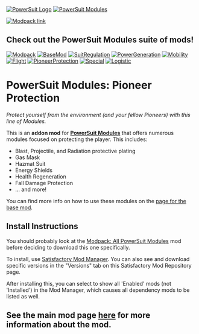 [![PowerSuit Logo](https://i.imgur.com/WOZ4kgk.png)](https://ficsit.app/mod/PowerSuit)
[![PowerSuit Modules](https://i.imgur.com/FVZDh9d.png)](https://ficsit.app/mod/ArmorModules/)

[![Modpack link](https://i.imgur.com/rJ5t9u1.png)](https://ficsit.app/mod/ArmorModules__Modpack_All)

## Check out the PowerSuit Modules suite of mods!

[![Modpack](https://i.imgur.com/fr5kNHn.png)](https://ficsit.app/mod/ArmorModules__Modpack_All)
[![BaseMod](https://i.imgur.com/rYq6phE.png)](https://ficsit.app/mod/ArmorModules)
[![SuitRegulation](https://i.imgur.com/KutlEGt.png)](https://ficsit.app/mod/ArmorModules_SuitRegulation)
[![PowerGeneration](https://i.imgur.com/qPR2fwd.png)](https://ficsit.app/mod/ArmorModules_PowerGeneration)
[![Mobility](https://i.imgur.com/6rcVvxA.png)](https://ficsit.app/mod/ArmorModules_Mobility)
[![Flight](https://i.imgur.com/JBxUd3K.png)](https://ficsit.app/mod/ArmorModules_Flight)
[![PioneerProtection](https://i.imgur.com/kDzBR9p.png)](https://ficsit.app/mod/ArmorModules_Defense)
[![Special](https://i.imgur.com/YyRNkSL.png)](https://ficsit.app/mod/ArmorModules_Special)
[![Logistic](https://i.imgur.com/nga529l.png)](https://ficsit.app/mod/LogisticModules)

# PowerSuit Modules: Pioneer Protection

_Protect yourself from the environment (and your fellow Pioneers) with this line of Modules._

This is an **addon mod** for [**PowerSuit Modules**](https://ficsit.app/mod/ArmorModules) that offers numerous modules focused on protecting the player. This includes:

- Blast, Projectile, and Radiation protective plating
- Gas Mask
- Hazmat Suit
- Energy Shields
- Health Regeneration
- Fall Damage Protection
- ... and more!

You can find more info on how to use these modules on the [page for the base mod](https://ficsit.app/mod/ArmorModules).

## Install Instructions

You should probably look at the [Modpack: All PowerSuit Modules](https://ficsit.app/mod/ArmorModules__Modpack_All) mod before deciding to download this one specifically.

To install, use [Satisfactory Mod Manager](https://smm.ficsit.app/). You can also see and download specific versions in the "Versions" tab on this Satisfactory Mod Repository page.

After installing this, you can select to show all 'Enabled' mods (not 'Installed') in the Mod Manager, which causes all dependency mods to be listed as well.

## See the main mod page [here](https://ficsit.app/mod/ArmorModules) for more information about the mod.
